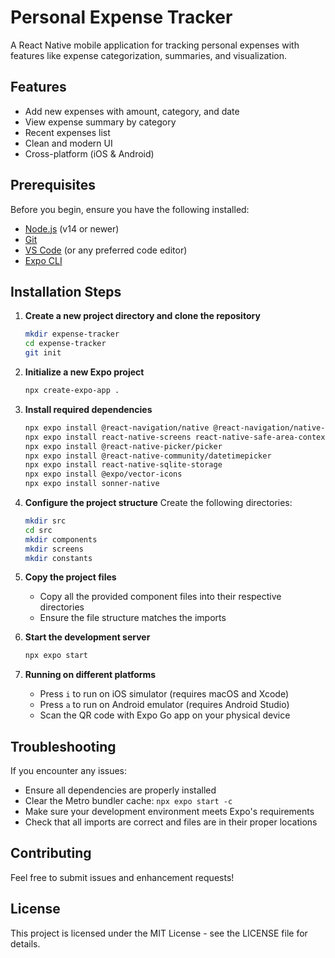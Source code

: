 # Personal Expense Tracker

A React Native mobile application for tracking personal expenses with features like expense categorization, summaries, and visualization.

## Features

- Add new expenses with amount, category, and date
- View expense summary by category
- Recent expenses list
- Clean and modern UI
- Cross-platform (iOS & Android)

## Prerequisites

Before you begin, ensure you have the following installed:
- [Node.js](https://nodejs.org/) (v14 or newer)
- [Git](https://git-scm.com/)
- [VS Code](https://code.visualstudio.com/) (or any preferred code editor)
- [Expo CLI](https://docs.expo.dev/get-started/installation/)

## Installation Steps

1. **Create a new project directory and clone the repository**
   ```bash
   mkdir expense-tracker
   cd expense-tracker
   git init
   ```

2. **Initialize a new Expo project**
   ```bash
   npx create-expo-app .
   ```

3. **Install required dependencies**
   ```bash
   npx expo install @react-navigation/native @react-navigation/native-stack
   npx expo install react-native-screens react-native-safe-area-context
   npx expo install @react-native-picker/picker
   npx expo install @react-native-community/datetimepicker
   npx expo install react-native-sqlite-storage
   npx expo install @expo/vector-icons
   npx expo install sonner-native
   ```

4. **Configure the project structure**
   Create the following directories:
   ```bash
   mkdir src
   cd src
   mkdir components
   mkdir screens
   mkdir constants
   ```

5. **Copy the project files**
   - Copy all the provided component files into their respective directories
   - Ensure the file structure matches the imports

6. **Start the development server**
   ```bash
   npx expo start
   ```

7. **Running on different platforms**
   - Press `i` to run on iOS simulator (requires macOS and Xcode)
   - Press `a` to run on Android emulator (requires Android Studio)
   - Scan the QR code with Expo Go app on your physical device

## Troubleshooting

If you encounter any issues:
- Ensure all dependencies are properly installed
- Clear the Metro bundler cache: `npx expo start -c`
- Make sure your development environment meets Expo's requirements
- Check that all imports are correct and files are in their proper locations

## Contributing

Feel free to submit issues and enhancement requests!

## License

This project is licensed under the MIT License - see the LICENSE file for details.